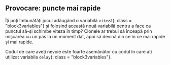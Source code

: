 ## Provocare: puncte mai rapide

Îți poți îmbunătăți jocul adăugând o variabilă `viteză`{: class = "block3variables"} și folosind această nouă variabilă pentru a face ca punctul să-și schimbe viteza în timp? Clonele ar trebui să înceapă prin mișcarea cu un pas la un moment dat, apoi să devină din ce în ce mai rapide și mai rapide.

Codul de care aveți nevoie este foarte asemănător cu codul în care ați utilizat variabila `delay`{: class = "block3variables"}.
